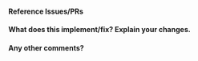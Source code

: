 #### Reference Issues/PRs
<!--
Example: Fixes #1234. See also #3456.
-->


#### What does this implement/fix? Explain your changes.



#### Any other comments?


<!--Thanks for contributing! -->
